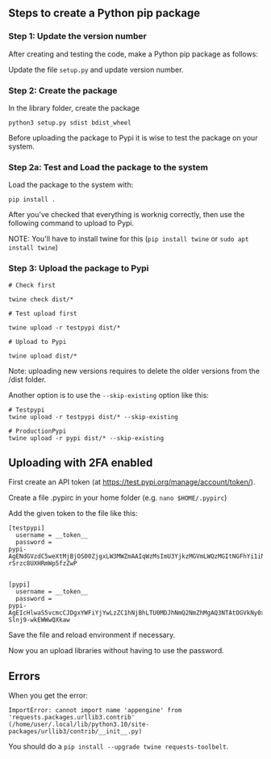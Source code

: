 ## Steps to create a Python pip package

### Step 1: Update the version number

After creating and testing the code, make a Python pip package as follows:

Update the file ``setup.py`` and update version number.

### Step 2: Create the package

In the library folder, create the package

``python3 setup.py sdist bdist_wheel``

Before uploading the package to Pypi it is wise to test the package on your system.

### Step 2a: Test and Load the package to the system

Load the package to the system with:

``pip install .``

After you've checked that everything is worknig correctly, then use the following command to upload to Pypi.

NOTE: You'll have to install twine for this (``pip install twine`` or ``sudo apt install twine``)

### Step 3: Upload the package to Pypi

```
# Check first

twine check dist/*

# Test upload first

twine upload -r testpypi dist/*

# Upload to Pypi

twine upload dist/*
```

Note: uploading new versions requires to delete the older versions from the /dist folder.

Another option is to use the ``--skip-existing`` option like this:

```
# Testpypi
twine upload -r testpypi dist/* --skip-existing 

# ProductionPypi
twine upload -r pypi dist/* --skip-existing
```

## Uploading with 2FA enabled

First create an API token (at <https://test.pypi.org/manage/account/token/>).

Create a file .pypirc in your home folder (e.g. ``nano $HOME/.pypirc``)

Add the given token to the file like this:

```
[testpypi]
  username = __token__
  password =
pypi-AgENdGVzdC5weXtMjBjOS00ZjgxLW3MWZmAAIqWzMsImU3YjkzMGVmLWQzMGItNGFhYi1iNB6NZ-rSrzc8UXHRmWp5fzZwP


[pypi]
  username = __token__
  password =
pypi-AgEIcHlwaS5vcmcCJDgxYWFiYjYwLzZC1hNjBhLTU0MDJhNmQ2NmZhMgAQ3NTAtOGVkNy0xN2U0NmU0MjEzMQFAYWNj0FcsP-Slnj9-wkEWWwQXkaw
```

Save the file and reload environment if necessary.

Now you an upload libraries without having to use the password.

## Errors

When you get the error:

```
ImportError: cannot import name 'appengine' from 'requests.packages.urllib3.contrib' (/home/user/.local/lib/python3.10/site-packages/urllib3/contrib/__init__.py)
```

You should do a ``pip install --upgrade twine requests-toolbelt``.
